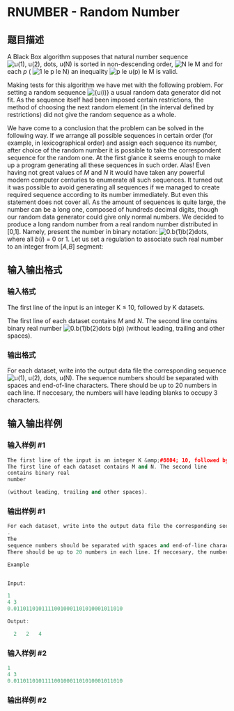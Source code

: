 # RNUMBER - Random Number

## 题目描述

A Black Box algorithm supposes that natural number sequence ![$u(1), u(2), dots, u(N)$](https://cdn.luogu.com.cn/upload/vjudge_pic/SP407/007d5bad8aa9896127a4c95039a901178b2dfddc.png) is sorted in non-descending order, ![$N le M$](https://cdn.luogu.com.cn/upload/vjudge_pic/SP407/3c3496270b38cc16c79fcc1526ea5cb55b151ea8.png) and for each _p_ ( ![$1 le p le N$](https://cdn.luogu.com.cn/upload/vjudge_pic/SP407/6926209ba2ce331e001bb9fbe66017c1ee203c3b.png)) an inequality ![$p le u(p) le M$](https://cdn.luogu.com.cn/upload/vjudge_pic/SP407/a3dd1666fa708c004c29322a0ddb257036350f9b.png) is valid.

Making tests for this algorithm we have met with the following problem. For setting a random sequence ![${u(i)}$](https://cdn.luogu.com.cn/upload/vjudge_pic/SP407/9f7a9e6d27c1006e9bd3d23173bbffa4cbd8becd.png) a usual random data generator did not fit. As the sequence itself had been imposed certain restrictions, the method of choosing the next random element (in the interval defined by restrictions) did not give the random sequence as a whole.

We have come to a conclusion that the problem can be solved in the following way. If we arrange all possible sequences in certain order (for example, in lexicographical order) and assign each sequence its number, after choice of the random number it is possible to take the correspondent sequence for the random one. At the first glance it seems enough to make up a program generating all these sequences in such order. Alas! Even having not great values of _M_ and _N_ it would have taken any powerful modern computer centuries to enumerate all such sequences. It turned out it was possible to avoid generating all sequences if we managed to create required sequence according to its number immediately. But even this statement does not cover all. As the amount of sequences is quite large, the number can be a long one, composed of hundreds decimal digits, though our random data generator could give only normal numbers. We decided to produce a long random number from a real random number distributed in \[0,1\]. Namely, present the number in binary notation: ![$0.b(1)b(2)dots$](https://cdn.luogu.com.cn/upload/vjudge_pic/SP407/fbe6882689874df4f67012a69a256855f9b29482.png), where all _b_(_i_) = 0 or 1. Let us set a regulation to associate such real number to an integer from \[_A_,_B_\] segment:

## 输入输出格式

### 输入格式

The first line of the input is an integer K ≤ 10, followed by K datasets.

The first line of each dataset contains _M_ and _N_. The second line contains binary real number ![$0.b(1)b(2)dots b(p)$](https://cdn.luogu.com.cn/upload/vjudge_pic/SP407/e7f6ecaf55bd6f30f8424becc48060a18140532c.png) (without leading, trailing and other spaces).

### 输出格式

For each dataset, write into the output data file the corresponding sequence ![$u(1), u(2), dots, u(N)$](https://cdn.luogu.com.cn/upload/vjudge_pic/SP407/007d5bad8aa9896127a4c95039a901178b2dfddc.png). The sequence numbers should be separated with spaces and end-of-line characters. There should be up to 20 numbers in each line. If neccesary, the numbers will have leading blanks to occupy 3 characters.

## 输入输出样例

### 输入样例 #1

```cpp
The first line of the input is an integer K &amp;#8804; 10, followed by K datasets.
The first line of each dataset contains M and N. The second line
contains binary real
number 

(without leading, trailing and other spaces).
```


### 输出样例 #1

```cpp
For each dataset, write into the output data file the corresponding sequence
.
The
sequence numbers should be separated with spaces and end-of-line characters.
There should be up to 20 numbers in each line. If neccesary, the numbers will have leading blanks to occupy 3 characters.

Example


Input:

1
4 3
0.01101101011110010001101010001011010

Output:

  2   2   4
```


### 输入样例 #2

```cpp
1
4 3
0.01101101011110010001101010001011010
```


### 输出样例 #2

```cpp

```

